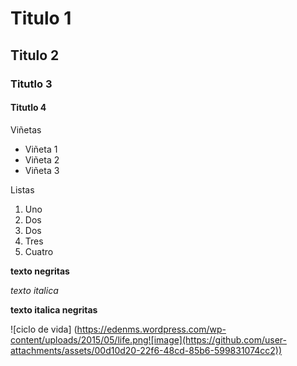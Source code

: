# Titulo 1
## Titulo 2
### Titutlo 3
#### Titutlo 4

Viñetas
* Viñeta 1
* Viñeta 2
* Viñeta 3

Listas
 1. Uno
 2. Dos
 3. Dos
 4. Tres
 5. Cuatro

**texto negritas**

_texto italica_

**texto italica negritas**


![ciclo de vida] (https://edenms.wordpress.com/wp-content/uploads/2015/05/life.png![image](https://github.com/user-attachments/assets/00d10d20-22f6-48cd-85b6-599831074cc2))


